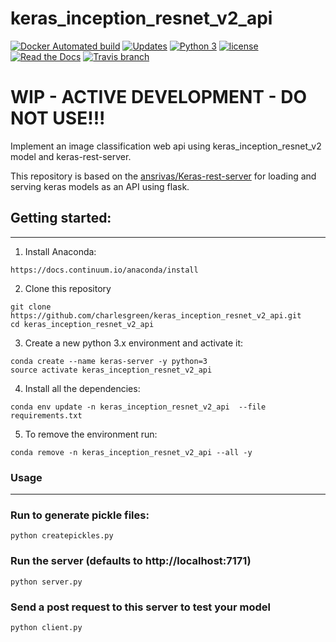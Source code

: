 # keras_inception_resnet_v2_api

[![Docker Automated build](https://img.shields.io/docker/automated/jrottenberg/ffmpeg.svg)](https://hub.docker.com/r/charlesgreen/keras_inception_resnet_v2_api/) [![Updates](https://pyup.io/repos/github/charlesgreen/keras_inception_resnet_v2_api/shield.svg)](https://pyup.io/repos/github/charlesgreen/keras_inception_resnet_v2_api/) [![Python 3](https://pyup.io/repos/github/charlesgreen/keras_inception_resnet_v2_api/python-3-shield.svg)](https://pyup.io/repos/github/charlesgreen/keras_inception_resnet_v2_api/) [![license](https://img.shields.io/github/license/mashape/apistatus.svg?maxAge=2592000)](https://github.com/charlesgreen/keras_inception_resnet_v2_api/blob/master/LICENSE) [![Read the Docs](https://img.shields.io/readthedocs/pip.svg)](http://charlesgreentensorflow.readthedocs.io/en/latest/) [![Travis branch](https://img.shields.io/travis/rust-lang/rust/master.svg)](https://travis-ci.org/charlesgreen/keras_inception_resnet_v2_api)

# WIP - ACTIVE DEVELOPMENT - DO NOT USE!!!

Implement an image classification web api using keras_inception_resnet_v2 model and keras-rest-server.

This repository is based on the [ansrivas/Keras-rest-server](https://github.com/ansrivas/keras-rest-server) for loading and serving keras models as an API using flask.


## Getting started:
---
1. Install Anaconda:
```
https://docs.continuum.io/anaconda/install
```

2. Clone this repository
```
git clone https://github.com/charlesgreen/keras_inception_resnet_v2_api.git
cd keras_inception_resnet_v2_api
```

3. Create a new python 3.x environment and activate it:
```
conda create --name keras-server -y python=3
source activate keras_inception_resnet_v2_api
```

4. Install all the dependencies:
```
conda env update -n keras_inception_resnet_v2_api  --file requirements.txt
```

5. To remove the environment run:
```
conda remove -n keras_inception_resnet_v2_api --all -y
```

### Usage
------------------

### Run to generate pickle files:
```
python createpickles.py
```

### Run the server (defaults to http://localhost:7171)
```
python server.py
```

### Send a post request to this server to test your model
```
python client.py
```
